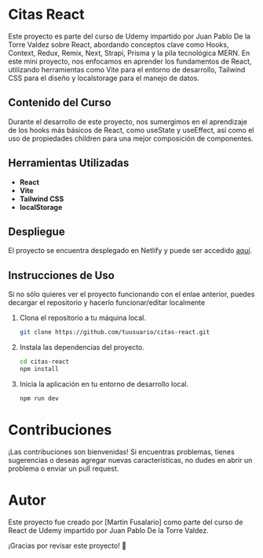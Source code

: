 # Citas React

Este proyecto es parte del curso de Udemy impartido por Juan Pablo De la Torre Valdez sobre React, abordando conceptos clave como Hooks, Context, Redux, Remix, Next, Strapi, Prisma y la pila tecnológica MERN. En este mini proyecto, nos enfocamos en aprender los fundamentos de React, utilizando herramientas como Vite para el entorno de desarrollo, Tailwind CSS para el diseño y localstorage para el manejo de datos.

## Contenido del Curso

Durante el desarrollo de este proyecto, nos sumergimos en el aprendizaje de los hooks más básicos de React, como useState y useEffect, así como el uso de propiedades children para una mejor composición de componentes.

## Herramientas Utilizadas

- **React**
- **Vite**
- **Tailwind CSS**
- **localStorage**

## Despliegue

El proyecto se encuentra desplegado en Netlify y puede ser accedido [aquí](https://citas-react-snowdevmartin.netlify.app/).

## Instrucciones de Uso
Si no sólo quieres ver el proyecto funcionando con el enlae anterior, puedes decargar el repositorio y hacerlo funcionar/editar localmente

1. Clona el repositorio a tu máquina local.
   ```bash
   git clone https://github.com/tuusuario/citas-react.git

2. Instala las dependencias del proyecto.
   ```bash
   cd citas-react
   npm install

3. Inicia la aplicación en tu entorno de desarrollo local.
   ```bash
   npm run dev


# Contribuciones

¡Las contribuciones son bienvenidas! Si encuentras problemas, tienes sugerencias o deseas agregar nuevas características, no dudes en abrir un problema o enviar un pull request.

# Autor

Este proyecto fue creado por [Martin Fusalario] como parte del curso de React de Udemy impartido por Juan Pablo De la Torre Valdez.

¡Gracias por revisar este proyecto! 🚀
